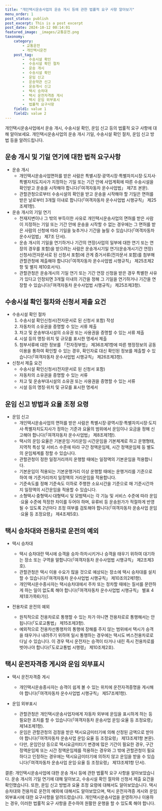 ```yaml
---
title: "개인택시운송사업의 운송 개시 등에 관한 법률적 요구 사항 알아보기"
menu_order: 1
post_status: publish
post_excerpt: This is a post excerpt
post_date: 2024-10-12 00:14:01
featured_image: _images/교통운전.png
taxonomy:
    category:
        - 교통운전
        - 개인택시운전
    post_tag:
        -  수송시설 확인
        -  수송시설 확인 절차
        -  운송 개시
        -  수송시설 확인
        -  운임 신고
        -  운송약관 신고
        -  운송개시 신고
        -  택시 승차대
        -  택시 운전자격증 게시
        -  택시 운임 외부표시
        -  법률적 요구사항
    field1: value 1
    field2: value 2
---
```



 개인택시운송사업에서 운송 개시, 수송시설 확인, 운임 신고 등의 법률적 요구 사항에 대해 알아보세요. 개인택시운송사업의 운송 개시 기일, 수송시설 확인 절차, 운임 신고 방법 등을 알려드립니다.

## 운송 개시 및 기일 연기에 대한 법적 요구사항

- 운송 개시
   - 개인택시운송사업면허를 받은 사람은 특별시장·광역시장·특별자치시장·도지사·특별자치도지사가 지정하는 기일 또는 기간 안에 사업계획에 따른 수송시설을 확인받고 운송을 시작해야 합니다(「여객자동차 운수사업법」 제7조 본문).
   - 관할관청으로부터 수송시설의 확인을 받고 운송을 시작해야 할 기일은 면허를 받은 날로부터 3개월 이내로 합니다(「여객자동차 운수사업법 시행규칙」 제25조제1항).
- 운송 개시의 기일 연기
   - 천재지변이나 그 밖의 부득이한 사유로 개인택시운송사업의 면허를 받은 사람이 지정하는 기일 또는 기간 안에 운송을 시작할 수 없는 경우에는 그 면허를 받은 사람의 신청에 따라 기일을 늦추거나 기간을 늘릴 수 있습니다(「여객자동차 운수사업법」 제7조 단서).
   - 운송 개시의 기일을 연기하거나 기간의 연장(사업의 일부에 대한 연기 또는 연장의 경우를 포함)을 받으려는 사람은 운송개시기일 연기(운송개시기간 연장) 신청서(전자문서로 된 신청서 포함)에 관계 증거서류(전자문서 포함)를 첨부해 관할관청에 제출해야 합니다(「여객자동차 운수사업법 시행규칙」 제25조제2항 및 별지 제10호서식).
   - 관할관청은 운송개시의 기일 연기 또는 기간 연장 신청을 받은 경우 특별한 사유가 있다고 인정되면 3개월 이내의 기간을 정해 그 기일을 연기하거나 기간을 연장할 수 있습니다(「여객자동차 운수사업법 시행규칙」 제25조제3항).

## 수송시설 확인 절차와 신청서 제출 요건

- 수송시설 확인 절차
   1. 수송시설 확인신청서(전자문서로 된 신청서 포함) 작성
   2. 자동차의 소유권을 증명할 수 있는 서류 제출
   3. 차고 및 운송부대시설의 소유권 또는 사용권을 증명할 수 있는 서류 제출
   4. 시설 등의 명칭·위치 및 규모를 표시한 명세서 제출
   5. 첨부서류에 대한 정보를 「전자정부법」 제36조제1항에 따른 행정정보의 공동이용을 통하여 확인할 수 있는 경우, 확인자료 대신 확인된 정보를 제출할 수 있습니다(「여객자동차 운수사업법 시행규칙」 제26조제3항).
- 신청서 제출 요건
   - 수송시설 확인신청서(전자문서로 된 신청서 포함)
   - 자동차의 소유권을 증명할 수 있는 서류
   - 차고 및 운송부대시설의 소유권 또는 사용권을 증명할 수 있는 서류
   - 시설 등의 명칭·위치 및 규모를 표시한 명세서

## 운임 신고 방법과 요율 조정 요령

- 운임 신고
   - 개인택시운송사업의 면허를 받은 사람은 특별시장·광역시장·특별자치시장·도지사·특별자치도지사가 정하는 기준과 요율의 범위에서 운임이나 요금을 정해 신고해야 합니다(「여객자동차 운수사업법」 제8조제1항).
   - 택시의 운임·요율은 기본운임·거리운임·시간운임을 기본체계로 하고 운행형태, 지역적 특성 및 서비스 수준에 따라 구간 정액운임제, 시간 정액운임제 등 별도의 운임체계를 정할 수 있습니다.
   - 관할관청이 정한 일정거리까지 운행할 때에는 일정액의 기본운임을 적용합니다.
   - 기본운임이 적용되는 기본운행거리 이상 운행할 때에는 운행거리를 기준으로 하여 매 기준거리까지 일정액의 거리운임을 적용합니다.
   - 기준속도를 정해 기준속도 이하로 주행한 소요시간을 기준으로 매 기준시간까지 일정액의 시간운임을 적용할 수 있습니다.
   - 소형택시·중형택시·대형택시 및 모범택시는 각 기능 및 서비스 수준에 따라 운임·요율 수준에 적정한 차이를 두어야 하며, 유류비 등 운송원가가 적절하게 반영될 수 있도록 2년마다 조정 여부를 검토해야 합니다(「여객자동차 운송사업 운임·요율 등 조정요령」 제4조제5호).

## 택시 승차대와 전용차로 운전의 예외

- 택시 승차대
   - 택시 승차대란 택시에 승객을 승차·하차시키거나 승객을 태우기 위하여 대기하는 장소 또는 구역을 말합니다(「여객자동차 운수사업법 시행규칙」 제2조제3호).
   - 관할관청은 택시 이용 수요가 많을 것으로 예상되는 장소에 택시 승차대를 설치할 수 있습니다(「여객자동차 운수사업법 시행규칙」 제10조의2제1항).
   - 개인택시운수종사자는 택시승차대에서 주차 또는 정차할 때에는 질서를 문란하게 하는 일이 없도록 해야 합니다(「여객자동차 운수사업법 시행규칙」 별표 4제1호가목6)가)].

- 전용차로 운전의 예외
   - 원칙적으로 전용차로로 통행할 수 있는 차가 아니면 전용차로로 통행해서는 안 됩니다(「도로교통법」 제15조제3항).
   - 예외적으로 전용차선통행차의 통행에 장해를 주지 않는 범위에서 택시가 승객을 태우거나 내려주기 위하여 일시 통행하는 경우에는 택시도 버스전용차로로 다닐 수 있습니다. 이 경우 택시 운전자는 승객이 타거나 내린 즉시 전용차로를 벗어나야 합니다(「도로교통법 시행령」 제10조제2호).

## 택시 운전자격증 게시와 운임 외부표시

- 택시 운전자격증 게시
   - 개인택시운송종사자는 승객이 쉽게 볼 수 있는 위치에 운전자격증명을 게시해야 합니다(「여객자동차 운수사업법 시행규칙」 제57조제1항).

- 운임 외부표시
   - 관할관청은 개인택시운송사업자에게 자동차 외부에 운임을 표시하게 하는 등 필요한 조치를 할 수 있습니다(「여객자동차 운송사업 운임·요율 등 조정요령」 제14조제1항).
   - 운임은 관할관청의 검정을 받은 택시요금미터기에 의해 산정된 금액으로 받아야 합니다(「여객자동차 운송사업 운임·요율 등 조정요령」 제13조제1항 본문).
   - 다만, 운임인상 등으로 택시요금미터기 변경에 많은 기간이 필요한 경우, 구간 정액운임제 또는 시간 정액운임제를 적용하는 경우와 그 밖에 관할관청이 필요하다고 인정하는 경우에는 택시요금미터기에 의하지 않고 운임을 받을 수 있습니다(「여객자동차 운송사업 운임·요율 등 조정요령」 제13조제1항 단서).

결론: 개인택시운송사업에 대한 운송 개시 등에 관한 법률적 요구 사항을 알아보았습니다. 운송 개시의 기일 연기에 대해 알아보고, 수송시설 확인 절차와 신청서 제출 요건을 확인했습니다. 또한, 운임 신고 방법과 요율 조정 요령에 대해서도 알아보았습니다. 택시 승차대와 전용차로 운전의 예외에 대해서도 알아보았으며, 택시 운전자격증 게시와 운임 외부표시에 대한 요구사항을 알려드렸습니다. 개인택시운송사업을 운영하거나 이용하는 경우, 이러한 법률적 요구 사항을 준수하여 원활한 운행을 할 수 있도록 해야 합니다.

